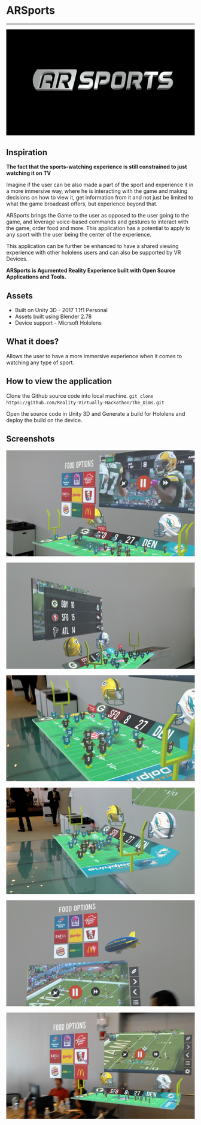 # ARSports
************************************************************************************
![alt text](Screenshots/startup_screen.png "ARSports Startup Screen")


## Inspiration

**The fact that the sports-watching experience is still constrained to just watching it on TV**

Imagine if the user can be also made a part of the sport and experience it in a more immersive way, where he is interacting with the game and making decisions on how to view it, get information from it and not just be limited to what the game broadcast offers, but experience beyond that.

ARSports brings the Game to the user as opposed to the user going to the game, and leverage voice-based commands and gestures to interact with the game, order food and more. This application has a potential to apply to any sport with the user being the center of the experience.

This application can be further be enhanced to have a shared viewing experience with other hololens users and can also be supported by VR Devices.

**ARSports is Agumented Reality Experience built with Open Source Applications and Tools.**


## Assets

* Built on Unity 3D - 2017 1.1f1 Personal
* Assets built using Blender 2.78 
* Device support - Micrsoft Hololens


## What it does?

Allows the user to have a more immersive experience when it comes to watching any type of sport.


## How to view the application

Clone the Github source code into local machine.
`git clone https://github.com/Reality-Virtually-Hackathon/The_Dims.git`

Open the source code in Unity 3D and Generate a build for Hololens and deploy the build on the device.


## Screenshots

![alt text](Screenshots/ARSports_3D.jpg "ARSports experience")

![alt text](Screenshots/ARSports_scrore.jpg "ARSports - Scoreboard view")

![alt text](Screenshots/ARSports_field.jpg "ARSports - Player position view 1")

![alt text](Screenshots/ARSports_fieldView.jpg "ARSports - Player position view 2")

![alt text](Screenshots/ARSports_blip.jpg "ARSports - Ads on blip")

![alt text](Screenshots/ARSports_Experince.jpg "ARSports - Ordering food")
